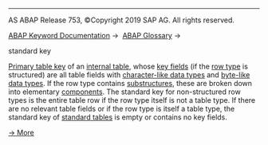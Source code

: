   

* * *

AS ABAP Release 753, ©Copyright 2019 SAP AG. All rights reserved.

[ABAP Keyword Documentation](javascript:call_link\('abenabap.htm'\)) →  [ABAP Glossary](javascript:call_link\('abenabap_glossary.htm'\)) → 

standard key

[Primary table key](javascript:call_link\('abenprimary_table_key_glosry.htm'\) "Glossary Entry") of an [internal table](javascript:call_link\('abeninternal_table_glosry.htm'\) "Glossary Entry"), whose [key fields](javascript:call_link\('abenkey_field_glosry.htm'\) "Glossary Entry") (if the [row type](javascript:call_link\('abenrow_type_glosry.htm'\) "Glossary Entry") is structured) are all table fields with [character-like data types](javascript:call_link\('abencharlike_data_type_glosry.htm'\) "Glossary Entry") and [byte-like data types](javascript:call_link\('abenbyte_like_data_typ_glosry.htm'\) "Glossary Entry"). If the row type contains [substructures](javascript:call_link\('abensubstructure_glosry.htm'\) "Glossary Entry"), these are broken down into elementary [components](javascript:call_link\('abencomponent_glosry.htm'\) "Glossary Entry"). The standard key for non-structured row types is the entire table row if the row type itself is not a table type. If there are no relevant table fields or if the row type is itself a table type, the standard key of [standard tables](javascript:call_link\('abenstandard_table_glosry.htm'\) "Glossary Entry") is empty or contains no key fields.

[→ More](javascript:call_link\('abenitab_standard_key.htm'\))